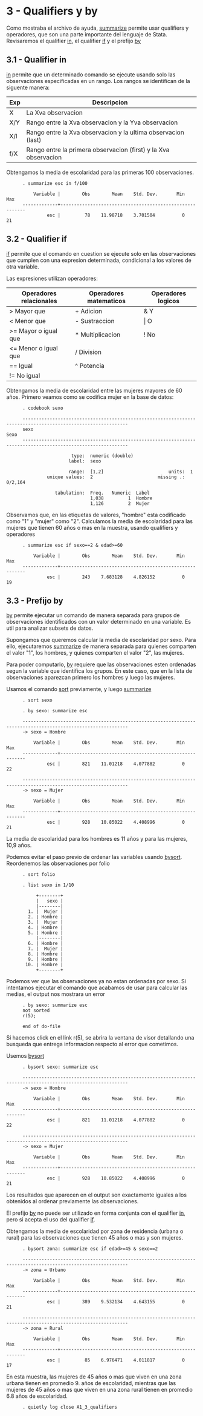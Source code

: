 3 - Qualifiers y by
===================

Como mostraba el archivo de ayuda, [summarize](http://www.stata.com/manuals13/rsummarize.pdf#rsummarize) permite usar qualifiers y operadores, que son una parte importante del
lenguaje de Stata. Revisaremos el qualifier [in](https://www.stata.com/manuals13/u11.pdf#u11.1.4inrange), el qualifier [if](https://www.stata.com/manuals13/u11.pdf#u11.1.3ifexp) y el prefijo [by](https://www.stata.com/manuals13/u11.pdf#u11.5byvarlistconstruct)

3.1 - Qualifier in
------------------

[in](https://www.stata.com/manuals13/u11.pdf#u11.1.4inrange) permite que un determinado comando se ejecute usando solo las observaciones especificadas en un rango. Los rangos se identifican de la siguente manera:

| Exp | Descripcion                                                     |
|-----|-----------------------------------------------------------------|
| X   | La Xva observacion                                              |
| X/Y | Rango entre la Xva observacion y la Yva observacion             |
| X/l | Rango entre la Xva observacion y la ultima observacion (last)   |
| f/X | Rango entre la primera observacion (first) y la Xva observacion |

Obtengamos la media de escolaridad para las primeras 100 observaciones.

          . summarize esc in f/100

              Variable |        Obs        Mean    Std. Dev.       Min        Max
          -------------+---------------------------------------------------------
                   esc |         78    11.98718    3.701504          0         21

3.2 - Qualifier if
------------------

[if](https://www.stata.com/manuals13/u11.pdf#u11.1.3ifexp) permite que el comando en cuestion se ejecute solo en las observaciones que cumplen con una expresion determinada, condicional a los valores de otra variable.

Las expresiones utilizan operadores:

| Operadores relacionales | Operadores matematicos | Operadores logicos |
|-------------------------|------------------------|--------------------|
| > Mayor que             | + Adicion              | & Y                |
| < Menor que             | - Sustraccion          | &#124; O           |
| >= Mayor o igual que    | * Multiplicacion       | ! No               |
| <= Menor o igual que    | / Division             |                    |
| == Igual                | ^ Potencia             |                    |
| != No igual             |                        |                    |

Obtengamos la media de escolaridad entre las mujeres mayores de 60 años. Primero veamos como se codifica mujer en la base de datos:

          . codebook sexo

          -------------------------------------------------------------------------------------------------------------
          sexo                                                                                                     Sexo
          -------------------------------------------------------------------------------------------------------------

                            type:  numeric (double)
                           label:  sexo

                           range:  [1,2]                        units:  1
                   unique values:  2                        missing .:  0/2,164

                      tabulation:  Freq.   Numeric  Label
                                   1,038         1  Hombre
                                   1,126         2  Mujer

Observamos que, en las etiquetas de valores, "hombre" esta codificado como "1" y "mujer" como "2". Calculamos la media de escolaridad para las mujeres que tienen 60 años o mas en la muestra, usando qualifiers y operadores

          . summarize esc if sexo==2 & edad>=60

              Variable |        Obs        Mean    Std. Dev.       Min        Max
          -------------+---------------------------------------------------------
                   esc |        243    7.683128    4.826152          0         19

3.3 - Prefijo by
----------------

[by](https://www.stata.com/manuals13/u11.pdf#u11.5byvarlistconstruct) permite ejecutar un comando de manera separada para grupos de observaciones identificados con un valor determinado en una variable. Es util para analizar subsets de datos.

Supongamos que queremos calcular la media de escolaridad por sexo. Para ello, ejecutaremos
[summarize](http://www.stata.com/manuals13/rsummarize.pdf#rsummarize) de manera separada para quienes comparten el valor "1", los hombres, y quienes comparten el valor "2", las mujeres.

Para poder computarlo, [by](https://www.stata.com/manuals13/u11.pdf#u11.5byvarlistconstruct)
requiere que las observaciones esten ordenadas segun la variable que identifica los grupos. En este caso, que en la lista de observaciones aparezcan primero los hombres y luego las mujeres.

Usamos el comando [sort](http://www.stata.com/manuals13/dsort.pdf#dsort) previamente, y luego
[summarize](http://www.stata.com/manuals13/rsummarize.pdf#rsummarize)

          . sort sexo

          . by sexo: summarize esc

          -------------------------------------------------------------------------------------------------------------
          -> sexo = Hombre

              Variable |        Obs        Mean    Std. Dev.       Min        Max
          -------------+---------------------------------------------------------
                   esc |        821    11.01218    4.077882          0         22

          -------------------------------------------------------------------------------------------------------------
          -> sexo = Mujer

              Variable |        Obs        Mean    Std. Dev.       Min        Max
          -------------+---------------------------------------------------------
                   esc |        928    10.85022    4.408996          0         21

La media de escolaridad para los hombres es 11 años y para las mujeres, 10,9 años.

Podemos evitar el paso previo de ordenar las variables usando [bysort](https://www.stata.com/manuals13/dby.pdf). Reordenemos las observaciones por folio

          . sort folio

          . list sexo in 1/10

               +--------+
               |   sexo |
               |--------|
            1. |  Mujer |
            2. | Hombre |
            3. |  Mujer |
            4. | Hombre |
            5. | Hombre |
               |--------|
            6. | Hombre |
            7. |  Mujer |
            8. | Hombre |
            9. | Hombre |
           10. | Hombre |
               +--------+

Podemos ver que las observaciones ya no estan ordenadas por sexo. Si intentamos ejecutar el comando que acabamos de usar para calcular las medias, el output nos mostrara un error

          . by sexo: summarize esc
          not sorted
          r(5);

          end of do-file

Si hacemos click en el link r(5), se abrira la ventana de visor detallando una busqueda que entrega informacion respecto al error que cometimos.

Usemos [bysort](https://www.stata.com/manuals13/dby.pdf)

          . bysort sexo: summarize esc

          -------------------------------------------------------------------------------------------------------------
          -> sexo = Hombre

              Variable |        Obs        Mean    Std. Dev.       Min        Max
          -------------+---------------------------------------------------------
                   esc |        821    11.01218    4.077882          0         22

          -------------------------------------------------------------------------------------------------------------
          -> sexo = Mujer

              Variable |        Obs        Mean    Std. Dev.       Min        Max
          -------------+---------------------------------------------------------
                   esc |        928    10.85022    4.408996          0         21

Los resultados que aparecen en el output son exactamente iguales a los obtenidos al ordenar previamente las observaciones.

El prefijo [by](https://www.stata.com/manuals13/u11.pdf#u11.5byvarlistconstruct) no puede ser utilizado en forma conjunta con el qualifier [in](https://www.stata.com/manuals13/u11.pdf#u11.1.4inrange), pero si acepta el uso del qualifier [if](https://www.stata.com/manuals13/u11.pdf#u11.1.3ifexp).

Obtengamos la media de escolaridad por zona de residencia (urbana o rural) para las observaciones que tienen 45 años o mas y son mujeres.

          . bysort zona: summarize esc if edad>=45 & sexo==2

          -------------------------------------------------------------------------------------------------------------
          -> zona = Urbano

              Variable |        Obs        Mean    Std. Dev.       Min        Max
          -------------+---------------------------------------------------------
                   esc |        389    9.532134    4.643155          0         21

          -------------------------------------------------------------------------------------------------------------
          -> zona = Rural

              Variable |        Obs        Mean    Std. Dev.       Min        Max
          -------------+---------------------------------------------------------
                   esc |         85    6.976471    4.011817          0         17

En esta muestra, las mujeres de 45 años o mas que viven en una zona urbana tienen en promedio 9. años de escolaridad, mientras que las mujeres de 45 años o mas que viven en una zona rural tienen en promedio 6.8 años de escolaridad.

          . quietly log close A1_3_qualifiers
